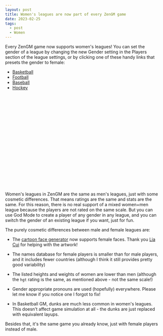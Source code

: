 ```yaml
---
layout: post
title: Women's leagues are now part of every ZenGM game
date: 2023-02-25
tags:
  - post
  - Women
---
```


Every ZenGM game now supports women's leagues! You can set the gender of a league by changing the new Gender setting in the Players section of the league settings, or by clicking one of these handy links that presets the gender to female:

- [Basketball](https://play.basketball-gm.com/new_league/random#gender=female)
- [Football](https://play.football-gm.com/new_league/random#gender=female)
- [Baseball](https://baseball.zengm.com/new_league/random#gender=female)
- [Hockey](https://hockey.zengm.com/new_league/random#gender=female)

<!--more-->

<div id="female-face" style="width: 200px; height: 300px; cursor: pointer; user-select: none;"></div>

<script>
window.onFacesJS.push(function () {
  var div = document.getElementById("female-face");

  function genFaceAndDisplay() {
    var face = genFace("basketball", undefined, "female");
    faces.display(div, face);
  }

  genFaceAndDisplay();
  div.addEventListener("click", genFaceAndDisplay);
});
</script>

Women's leagues in ZenGM are the same as men's leagues, just with some cosmetic differences. That means ratings are the same and stats are the same. For this reason, there is no real support of a mixed women+men league because the players are not rated on the same scale. But you can use God Mode to create a player of any gender in any league, and you can switch the gender of an existing league if you want, just for fun.

The purely cosmetic differences between male and female leagues are:

- The [cartoon face generator](https://zengm.com/facesjs-female/editor.html) now supports female faces. Thank you [Lia Cui](https://liacui.carrd.co/) for helping with the artwork!

- The names database for female players is smaller than for male players, and it includes fewer countries (although I think it still provides pretty good variability)

- The listed heights and weights of women are lower than men (although the `hgt` rating is the same, as mentioned above - not the same scale!)

- Gender appropriate pronouns are used (hopefully) everywhere. Please let me know if you notice one I forgot to fix!

- In Basketball GM, dunks are much less common in women's leagues. This doesn't affect game simulation at all - the dunks are just replaced with equivalent layups.

Besides that, it's the same game you already know, just with female players instead of male.
